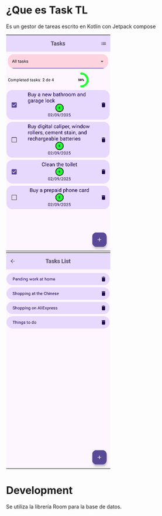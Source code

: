 # ¿Que es Task TL

Es un gestor de tareas escrito en Kotlin con Jetpack compose

<img src="docs/img1.png" width="285" alt="image 1"/>
<img src="docs/img2.png" width="285"  alt="image 2"/>

# Development

Se utiliza la librería Room para la base de datos.

